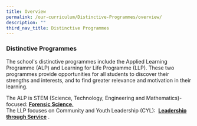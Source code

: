 ```yaml
---
title: Overview
permalink: /our-curriculum/Distinctive-Programmes/overview/
description: ""
third_nav_title: Distinctive Programmes
---
```

### Distinctive Programmes

The school's distinctive programmes include the Applied Learning Programme (ALP) and Learning for Life Programme (LLP). These two programmes provide opportunities for all students to discover their strengths and interests, and to find greater relevance and motivation in their learning.  

  

The ALP is STEM (Science, Technology, Engineering and Mathematics)-focused: [**Forensic Science**.](https://staging.d2jrpotv8emy04.amplifyapp.com/our-curriculum/Distinctive-Programmes/forensic-science/)  
The LLP focuses on Community and Youth Leadership (CYL):  [**Leadership through Service**](https://staging.d2jrpotv8emy04.amplifyapp.com/our-curriculum/Distinctive-Programmes/leadership-through-service/) .